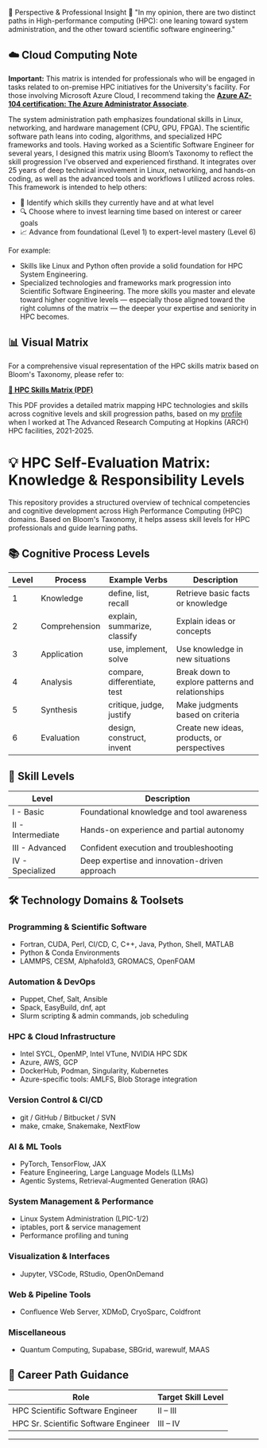 🧭 Perspective & Professional Insight
🧠 "In my opinion, there are two distinct paths in High-performance computing (HPC): one leaning toward system administration, and the other toward scientific software engineering."

## ☁️ Cloud Computing Note

**Important:** This matrix is intended for professionals who will be engaged in tasks related to on-premise HPC initiatives for the University's facility. For those involving Microsoft Azure Cloud, I recommend taking the **[Azure AZ-104 certification: The Azure Administrator Associate](https://learn.microsoft.com/en-us/credentials/certifications/azure-administrator/?practice-assessment-type=certification)**.

The system administration path emphasizes foundational skills in Linux, networking, and hardware management (CPU, GPU, FPGA). The scientific software path leans into coding, algorithms, and specialized HPC frameworks and tools.
Having worked as a Scientific Software Engineer for several years, I designed this matrix using Bloom’s Taxonomy to reflect the skill progression I’ve observed and experienced firsthand. It integrates over 25 years of deep technical involvement in Linux, networking, and hands-on coding, as well as the advanced tools and workflows I utilized across roles.
This framework is intended to help others:
- 🧩 Identify which skills they currently have and at what level
- 🔍 Choose where to invest learning time based on interest or career goals
- 📈 Advance from foundational (Level 1) to expert-level mastery (Level 6)

For example:
- Skills like Linux and Python often provide a solid foundation for HPC System Engineering.
- Specialized technologies and frameworks mark progression into Scientific Software Engineering.
The more skills you master and elevate toward higher cognitive levels — especially those aligned toward the right columns of the matrix — the deeper your expertise and seniority in HPC becomes.

## 📊 Visual Matrix

For a comprehensive visual representation of the HPC skills matrix based on Bloom's Taxonomy, please refer to:

**[📄 HPC Skills Matrix (PDF)](./matrix-bloom_taxonomy.pdf)**

This PDF provides a detailed matrix mapping HPC technologies and skills across cognitive levels and skill progression paths, based on my [profile](https://www.linkedin.com/in/ricardo-s-jacomini/) when I worked at The Advanced Research Computing at Hopkins (ARCH) HPC facilities, 2021-2025.

# 💡 HPC Self-Evaluation Matrix: Knowledge & Responsibility Levels

This repository provides a structured overview of technical competencies and cognitive development across High Performance Computing (HPC) domains. Based on Bloom's Taxonomy, it helps assess skill levels for HPC professionals and guide learning paths.

## 📚 Cognitive Process Levels

| Level | Process     | Example Verbs                          | Description                                              |
|-------|-------------|----------------------------------------|----------------------------------------------------------|
| 1     | Knowledge   | define, list, recall                   | Retrieve basic facts or knowledge                        |
| 2     | Comprehension | explain, summarize, classify         | Explain ideas or concepts                                |
| 3     | Application | use, implement, solve                  | Use knowledge in new situations                          |
| 4     | Analysis    | compare, differentiate, test           | Break down to explore patterns and relationships         |
| 5     | Synthesis   | critique, judge, justify               | Make judgments based on criteria                         |
| 6     | Evaluation  | design, construct, invent              | Create new ideas, products, or perspectives              |

## 🧠 Skill Levels

| Level      | Description    |
|------------|----------------|
| I - Basic      | Foundational knowledge and tool awareness |
| II - Intermediate | Hands-on experience and partial autonomy |
| III - Advanced   | Confident execution and troubleshooting |
| IV - Specialized| Deep expertise and innovation-driven approach |

## 🛠️ Technology Domains & Toolsets

### Programming & Scientific Software
- Fortran, CUDA, Perl, CI/CD, C, C++, Java, Python, Shell, MATLAB
- Python & Conda Environments
- LAMMPS, CESM, Alphafold3, GROMACS, OpenFOAM

### Automation & DevOps
- Puppet, Chef, Salt, Ansible
- Spack, EasyBuild, dnf, apt
- Slurm scripting & admin commands, job scheduling

### HPC & Cloud Infrastructure
- Intel SYCL, OpenMP, Intel VTune, NVIDIA HPC SDK
- Azure, AWS, GCP
- DockerHub, Podman, Singularity, Kubernetes
- Azure-specific tools: AMLFS, Blob Storage integration

### Version Control & CI/CD
- git / GitHub / Bitbucket / SVN
- make, cmake, Snakemake, NextFlow

### AI & ML Tools
- PyTorch, TensorFlow, JAX
- Feature Engineering, Large Language Models (LLMs)
- Agentic Systems, Retrieval-Augmented Generation (RAG)

### System Management & Performance
- Linux System Administration (LPIC-1/2)
- iptables, port & service management
- Performance profiling and tuning

### Visualization & Interfaces
- Jupyter, VSCode, RStudio, OpenOnDemand

### Web & Pipeline Tools
- Confluence Web Server, XDMoD, CryoSparc, Coldfront

### Miscellaneous
- Quantum Computing, Supabase, SBGrid, warewulf, MAAS

## 🚀 Career Path Guidance

| Role                          | Target Skill Level |
|-------------------------------|--------------------|
| HPC Scientific Software Engineer      | II – III            |
| HPC Sr. Scientific Software Engineer  | III – IV            


---
